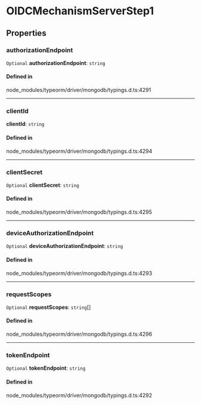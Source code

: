 # OIDCMechanismServerStep1

## Properties

### authorizationEndpoint

 `Optional` **authorizationEndpoint**: `string`

#### Defined in

node_modules/typeorm/driver/mongodb/typings.d.ts:4291

___

### clientId

 **clientId**: `string`

#### Defined in

node_modules/typeorm/driver/mongodb/typings.d.ts:4294

___

### clientSecret

 `Optional` **clientSecret**: `string`

#### Defined in

node_modules/typeorm/driver/mongodb/typings.d.ts:4295

___

### deviceAuthorizationEndpoint

 `Optional` **deviceAuthorizationEndpoint**: `string`

#### Defined in

node_modules/typeorm/driver/mongodb/typings.d.ts:4293

___

### requestScopes

 `Optional` **requestScopes**: `string`[]

#### Defined in

node_modules/typeorm/driver/mongodb/typings.d.ts:4296

___

### tokenEndpoint

 `Optional` **tokenEndpoint**: `string`

#### Defined in

node_modules/typeorm/driver/mongodb/typings.d.ts:4292
